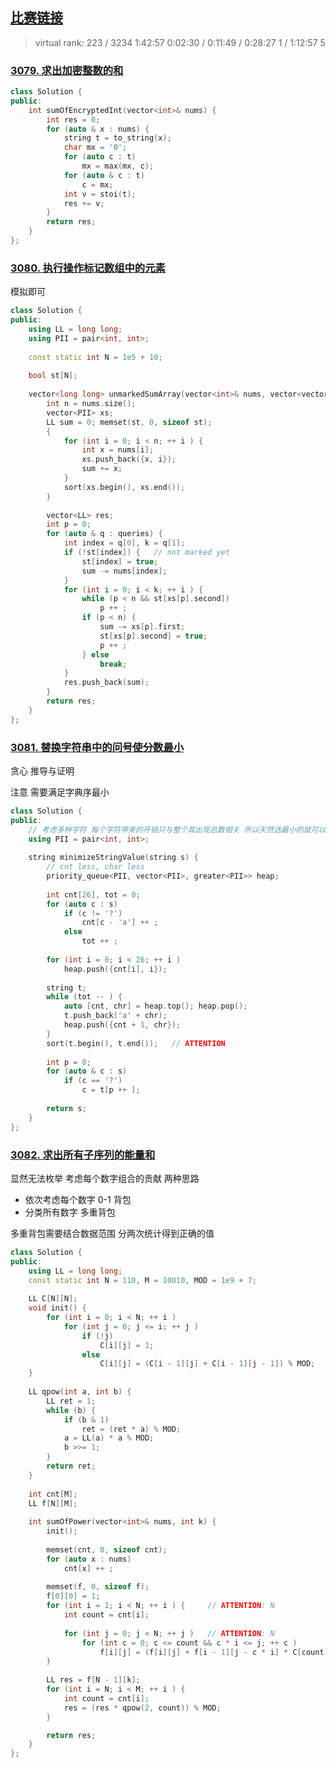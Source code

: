 ## [比赛链接](https://leetcode.cn/contest/biweekly-contest-126/)

>   virtual rank: 223 / 3234  1:42:57
>   0:02:30 / 0:11:49 / 0:28:27  1 / 1:12:57  5


### [3079. 求出加密整数的和](https://leetcode.cn/problems/find-the-sum-of-encrypted-integers/)



```c++
class Solution {
public:
    int sumOfEncryptedInt(vector<int>& nums) {
        int res = 0;
        for (auto & x : nums) {
            string t = to_string(x);
            char mx = '0';
            for (auto c : t)
                mx = max(mx, c);
            for (auto & c : t)
                c = mx;
            int v = stoi(t);
            res += v;
        }
        return res;
    }
};
```


### [3080. 执行操作标记数组中的元素](https://leetcode.cn/problems/mark-elements-on-array-by-performing-queries/)

模拟即可

```c++
class Solution {
public:
    using LL = long long;
    using PII = pair<int, int>;
    
    const static int N = 1e5 + 10;
    
    bool st[N];
    
    vector<long long> unmarkedSumArray(vector<int>& nums, vector<vector<int>>& queries) {
        int n = nums.size();
        vector<PII> xs;
        LL sum = 0; memset(st, 0, sizeof st);
        {
            for (int i = 0; i < n; ++ i ) {
                int x = nums[i];
                xs.push_back({x, i});
                sum += x;
            }
            sort(xs.begin(), xs.end());
        }
        
        vector<LL> res;
        int p = 0;
        for (auto & q : queries) {
            int index = q[0], k = q[1];
            if (!st[index]) {   // not marked yet
                st[index] = true;
                sum -= nums[index];
            }
            for (int i = 0; i < k; ++ i ) {
                while (p < n && st[xs[p].second])
                    p ++ ;
                if (p < n) {
                    sum -= xs[p].first;
                    st[xs[p].second] = true;
                    p ++ ;
                } else
                    break;
            }
            res.push_back(sum);
        }
        return res;
    }
};
```

### [3081. 替换字符串中的问号使分数最小](https://leetcode.cn/problems/replace-question-marks-in-string-to-minimize-its-value/)

贪心 推导与证明

注意 需要满足字典序最小

```c++
class Solution {
public:
    // 考虑多种字符 每个字符带来的开销只与整个其出现总数相关 所以天然选最小的就可以
    using PII = pair<int, int>;
    
    string minimizeStringValue(string s) {
        // cnt less, char less
        priority_queue<PII, vector<PII>, greater<PII>> heap;
        
        int cnt[26], tot = 0;
        for (auto c : s)
            if (c != '?')
                cnt[c - 'a'] ++ ;
            else
                tot ++ ;
        
        for (int i = 0; i < 26; ++ i )
            heap.push({cnt[i], i});
        
        string t;
        while (tot -- ) {
            auto [cnt, chr] = heap.top(); heap.pop();
            t.push_back('a' + chr);
            heap.push({cnt + 1, chr});
        }
        sort(t.begin(), t.end());   // ATTENTION
        
        int p = 0;
        for (auto & c : s)
            if (c == '?')
                c = t[p ++ ];
        
        return s;
    }
};
```

### [3082. 求出所有子序列的能量和](https://leetcode.cn/problems/find-the-sum-of-the-power-of-all-subsequences/)

显然无法枚举 考虑每个数字组合的贡献 两种思路

-   依次考虑每个数字 0-1 背包
-   分类所有数字 多重背包

多重背包需要结合数据范围 分两次统计得到正确的值

```c++
class Solution {
public:
    using LL = long long;
    const static int N = 110, M = 10010, MOD = 1e9 + 7;
    
    LL C[N][N];
    void init() {
        for (int i = 0; i < N; ++ i )
            for (int j = 0; j <= i; ++ j )
                if (!j)
                    C[i][j] = 1;
                else
                    C[i][j] = (C[i - 1][j] + C[i - 1][j - 1]) % MOD;
    }
    
    LL qpow(int a, int b) {
        LL ret = 1;
        while (b) {
            if (b & 1)
                ret = (ret * a) % MOD;
            a = LL(a) * a % MOD;
            b >>= 1;
        }
        return ret;
    }
    
    int cnt[M];
    LL f[N][M];
    
    int sumOfPower(vector<int>& nums, int k) {
        init();
        
        memset(cnt, 0, sizeof cnt);
        for (auto x : nums)
            cnt[x] ++ ;
        
        memset(f, 0, sizeof f);
        f[0][0] = 1;
        for (int i = 1; i < N; ++ i ) {     // ATTENTION: N
            int count = cnt[i];
            
            for (int j = 0; j < N; ++ j )   // ATTENTION: N
                for (int c = 0; c <= count && c * i <= j; ++ c )
                    f[i][j] = (f[i][j] + f[i - 1][j - c * i] * C[count][c] % MOD * qpow(2, count - c) % MOD) % MOD;
        }
        
        LL res = f[N - 1][k];
        for (int i = N; i < M; ++ i ) {
            int count = cnt[i];
            res = (res * qpow(2, count)) % MOD;
        }

        return res;
    }
};
```
